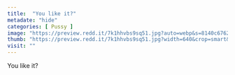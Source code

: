 ```yaml
---
title:  "You like it?"
metadate: "hide"
categories: [ Pussy ]
image: "https://preview.redd.it/7k1hhvbs9sq51.jpg?auto=webp&s=8140c6762ace245aeb74709bdfec225cbfd506f2"
thumb: "https://preview.redd.it/7k1hhvbs9sq51.jpg?width=640&crop=smart&auto=webp&s=95feb065dd56499a23a1cd08260b6ff6a07d9135"
visit: ""
---
```

You like it?

